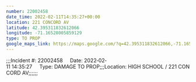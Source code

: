 ```yaml
---
number: 22002458
date_time: 2022-02-11T14:35:27+00:00
location: 221 CONCORD AV
latitude: 42.395311832612066
longitude: -71.16528005859129
type: TO PROP
google_maps_link: https://maps.google.com/?q=42.395311832612066,-71.16528005859129
---
```


;;;Incident #: 22002458     Date: 2022‐02‐11 14:35:27     Type: DAMAGE TO PROP;;;Location: HIGH SCHOOL / 221 CONCORD AV;;;;;;

